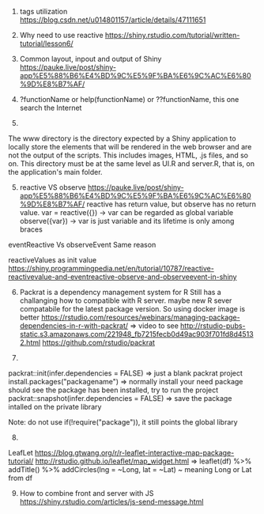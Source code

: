 1. tags utilization  
https://blog.csdn.net/u014801157/article/details/47111651


2. Why need to use reactive
https://shiny.rstudio.com/tutorial/written-tutorial/lesson6/

3. Common layout, inpout and output of Shiny
https://pauke.live/post/shiny-app%E5%88%B6%E4%BD%9C%E5%9F%BA%E6%9C%AC%E6%80%9D%E8%B7%AF/

3. ?functionName or help(functionName) or ??functionName, this one search the Internet

4. 
The www directory is the directory expected by a Shiny application to locally store the elements that will be rendered in the web browser and are not the output of the scripts. 
This includes images, HTML, .js files, and so on. 
This directory must be at the same level as UI.R and server.R, that is, on the application's main folder.

5. reactive VS observe
https://pauke.live/post/shiny-app%E5%88%B6%E4%BD%9C%E5%9F%BA%E6%9C%AC%E6%80%9D%E8%B7%AF/
reactive has return value, but observe has no return value.
var = reactive({})  -> var can be regarded as global variable
observe({var}) -> var is just variable and its lifetime is only among braces

eventReactive Vs observeEvent
Same reason

reactiveValues as init value
https://shiny.programmingpedia.net/en/tutorial/10787/reactive-reactivevalue-and-eventreactive-observe-and-observeevent-in-shiny

6. Packrat is a dependency management system for R
Still has a challanging how to compatible with R server. maybe new R sever compatabile for the latest package version. 
So using docker image is better
https://rstudio.com/resources/webinars/managing-package-dependencies-in-r-with-packrat/ => video to see
http://rstudio-pubs-static.s3.amazonaws.com/221948_fb7215fecb0d49ac903f701fd8d45132.html
https://github.com/rstudio/packrat

7. 
packrat::init(infer.dependencies = FALSE)      => just a blank packrat project
install.packages("packagename")                => normally install your need package
should see the package has been installed, try to run the project
packrat::snapshot(infer.dependencies = FALSE)  => save the package intalled on the private library

Note: do not use if(!require("package")), it still points the global library

8.
LeafLet
https://blog.gtwang.org/r/r-leaflet-interactive-map-package-tutorial/ 
http://rstudio.github.io/leaflet/map_widget.html
=> leaflet(df) %>% addTitle() %>% addCircles(lng = ~Long, lat = ~Lat) ~ meaning Long or Lat from df

9. How to combine front and server with JS
https://shiny.rstudio.com/articles/js-send-message.html

